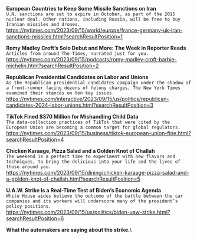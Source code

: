 **European Countries to Keep Some Missile Sanctions on Iran**\
`U.N. sanctions are set to expire in October, as part of the 2015 nuclear deal. Other nations, including Russia, will be free to buy Iranian missiles and drones.`\
https://nytimes.com/2023/09/15/world/europe/france-germany-uk-iran-sanctions-missiles.html?searchResultPosition=1

**Romy Madley Croft’s Solo Debut and More: The Week in Reporter Reads**\
`Articles from around The Times, narrated just for you.`\
https://nytimes.com/2023/09/15/podcasts/romy-madley-croft-barbie-michelin.html?searchResultPosition=2

**Republican Presidential Candidates on Labor and Unions**\
`As the Republican presidential candidates campaign under the shadow of a front-runner facing dozens of felony charges, The New York Times examined their stances on ten key issues.`\
https://nytimes.com/interactive/2023/09/15/us/politics/republican-candidates-2024-labor-unions.html?searchResultPosition=3

**TikTok Fined $370 Million for Mishandling Child Data**\
`The data-collection practices of TikTok that were cited by the European Union are becoming a common target for global regulators.`\
https://nytimes.com/2023/09/15/business/tiktok-european-union-fine.html?searchResultPosition=4

**Chicken Karaage, Pizza Salad and a Golden Knot of Challah**\
`The weekend is a perfect time to experiment with new flavors and techniques, to bring the delicious into your life and the lives of those around you.`\
https://nytimes.com/2023/09/15/dining/chicken-karaage-pizza-salad-and-a-golden-knot-of-challah.html?searchResultPosition=5

**U.A.W. Strike Is a Real-Time Test of Biden’s Economic Agenda**\
`White House aides believe the outcome of the battle between the car companies and its workers will underscore many of the president’s policy positions.`\
https://nytimes.com/2023/09/15/us/politics/biden-uaw-strike.html?searchResultPosition=6

**What the automakers are saying about the strike.**\

